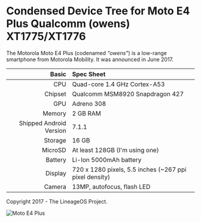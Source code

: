 Condensed Device Tree for Moto E4 Plus Qualcomm (owens) XT1775/XT1776
================================================

The Motorola Moto E4 Plus (codenamed _"owens"_) is a low-range smartphone from
Motorola Mobility. It was announced in June 2017. 

Basic   | Spec Sheet
-------:|:-------------------------
CPU     | Quad-core 1.4 GHz Cortex-A53
Chipset | Qualcomm MSM8920 Snapdragon 427
GPU     | Adreno 308
Memory  | 2 GB RAM
Shipped Android Version | 7.1.1
Storage | 16 GB
MicroSD | At least 128GB (I'm using one)
Battery | Li-Ion 5000mAh battery
Display | 720 x 1280 pixels, 5.5 inches (~267 ppi pixel density)
Camera  | 13MP, autofocus, flash LED

Copyright 2017 - The LineageOS Project.

![Moto E4 Plus](https://www.motorola.com/sites/default/files/library/storage/products/smartphones/moto-e4-plus-NA-1000.png "Moto E4 Plus")

